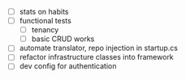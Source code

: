 - [ ] stats on habits
- [ ] functional tests
  - [ ] tenancy
  - [ ] basic CRUD works
- [ ] automate translator, repo injection in startup.cs
- [ ] refactor infrastructure classes into framework
- [ ] dev config for authentication
